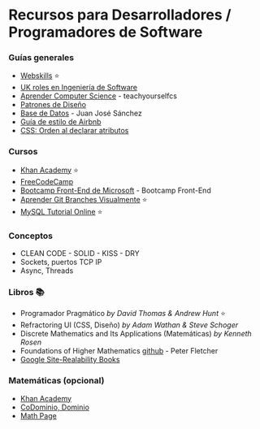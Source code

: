 # Recursos para Desarrolladores / Programadores de Software

### Guías generales
- [Webskills](https://andreasbm.github.io/web-skills/) ⭐
- [UK roles en Ingeniería de Software](https://www.gov.uk/guidance/software-developer)
- [Aprender Computer Science](https://teachyourselfcs.com/) - teachyourselfcs
- [Patrones de Diseño](https://refactoring.guru/es/design-patterns)
- [Base de Datos](https://josejuansanchez.org/bd/) - Juan José Sánchez 
- [Guía de estilo de Airbnb](https://github.com/airbnb/javascript)
- [CSS: Orden al declarar atributos](https://9elements.com/css-rule-order/)

### Cursos
- [Khan Academy](https://www.khanacademy.org/computing/computer-programming) ⭐
- [FreeCodeCamp](https://www.freecodecamp.org/)
- [Bootcamp Front-End de Microsoft](https://github.com/microsoft/frontend-bootcamp) - Bootcamp Front-End
- [Aprender Git Branches Visualmente](https://learngitbranching.js.org) ⭐
- [MySQL Tutorial Online](https://sqlbolt.com/) ⭐

### Conceptos
- CLEAN CODE - SOLID - KISS - DRY
- Sockets, puertos TCP IP
- Async, Threads

### Libros :books: 
- Programador Pragmático _by David Thomas & Andrew Hunt_ ⭐
- Refractoring UI (CSS, Diseño) _by Adam Wathan & Steve Schoger_
- Discrete Mathematics and Its Applications (Matemáticas) _by Kenneth Rosen_
- Foundations of Higher Mathematics [github](https://github.com/stefaneng/MATH320/tree/master/week1) - Peter Fletcher
- [Google Site-Realability Books](https://sre.google/books/)

### Matemáticas (opcional)
- [Khan Academy](https://www.khanacademy.org/math)
- [CoDominio, Dominio](http://uapas2.bunam.unam.mx/matematicas/dominio_codominio_grafica/#:~:text=En%20estos%20t%C3%A9rminos%2C%20decimos%20entonces,conjunto%20que%20contiene%20al%20rango)
- [Math Page](https://themathpage.com/index.html)

